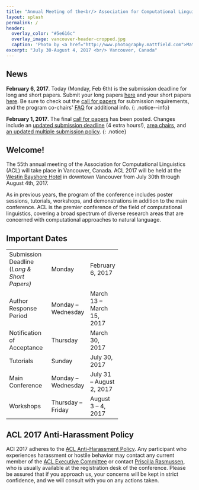 ```yaml
---
title: "Annual Meeting of the<br/> Association for Computational Linguistics<br/>"
layout: splash
permalink: /
header:
  overlay_color: "#5e616c"
  overlay_image: vancouver-header-cropped.jpg
  caption: 'Photo by <a href="http://www.photography.mattfield.com">Matthew Field</a> / <a href="https://creativecommons.org/licenses/by-sa/3.0/">CC BY-SA 3.0</a>'
excerpt: "July 30-August 4, 2017 <br/> Vancouver, Canada"
---
```


<h2>News</h2>

**February 6, 2017**. Today (Monday, Feb 6th) is the submission deadline for long and short papers.  Submit your long papers [here](https://www.softconf.com/acl2017/papers) and your short papers [here](https://www.softconf.com/acl2017/shortpapers). Be sure to check out the [call for papers](http://acl2017.org/calls/papers/) for submission requirements, and the program co-chairs' [FAQ](https://chairs-blog.acl2017.org/2017/02/05/frequently-asked-questions-faq-on-submissions/) for additional info.
{: .notice--info}

**February 1, 2017**. The final [call for papers](/calls/papers) has been posted. Changes include an [updated submission deadline](/calls/papers#important-dates) (4 extra hours!), [area chairs](/calls/papers/#area-chairs), and [an updated multiple submission policy](/calls/papers/#multiple-submission-policy).
{: .notice}

<h2>Welcome!</h2>

The 55th annual meeting of the Association for Computational Linguistics (ACL) will take place in Vancouver, Canada. ACL 2017 will be held at the [Westin Bayshore Hotel](http://www.starwoodhotels.com/westin/property/overview/index.html?propertyID=1080) in downtown Vancouver from July 30th through August 4th, 2017.

As in previous years, the program of the conference includes poster sessions, tutorials, workshops, and demonstrations in addition to the main conference. ACL is the premier conference of the field of computational linguistics, covering a broad spectrum of diverse research areas that are concerned with computational approaches to natural language.

<h2>Important Dates</h2>

<table style="width: 60%">
    <tbody>
        <tr>
            <td style="width: 40%;">Submission Deadline (<i>Long &amp; Short Papers)</i></td>
            <td style="width: 30%;">Monday</td>
            <td>February 6, 2017</td>
        </tr>
        <tr>
            <td>Author Response Period</td>
            <td>Monday &ndash; Wednesday</td>
            <td>March 13 &ndash; March 15, 2017</td>
        </tr>
        <tr>
            <td>Notification of Acceptance</td>
            <td>Thursday</td>
            <td>March 30, 2017</td>
        </tr>
        <tr>
            <td>Tutorials</td>
            <td>Sunday</td>
            <td>July 30, 2017</td>
        </tr>    
        <tr>
            <td>Main Conference</td>
            <td>Monday &ndash; Wednesday</td>
            <td>July 31 &ndash; August 2, 2017</td>
        </tr>
        <tr>
            <td>Workshops</td>
            <td>Thursday &ndash; Friday</td>
            <td>August 3 &ndash; 4, 2017</td>
        </tr>
    </tbody>
</table>

<h2>ACL 2017 Anti-Harassment Policy</h2>
ACl 2017 adheres to the <a href="https://www.aclweb.org/adminwiki/index.php?title=Anti-Harassment_Policy">ACL Anti-Harassment Policy</a>. Any participant who experiences harassment or hostile behavior may contact any current member of the <a href="https://www.aclweb.org/portal/about">ACL Executive Committee</a> or contact <a href="mailto:acl@aclweb.org">Priscilla Rasmussen</a>, who is usually available at the registration desk of the conference. Please be assured that if you approach us, your concerns will be kept in strict confidence, and we will consult with you on any actions taken.


